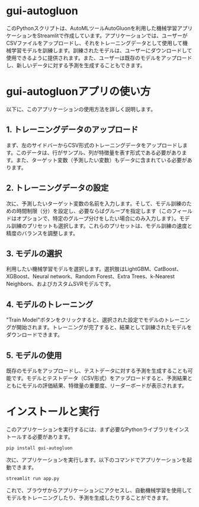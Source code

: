 # gui-autogluon


このPythonスクリプトは、AutoMLツールAutoGluonを利用した機械学習アプリケーションをStreamlitで作成しています。アプリケーションでは、ユーザーがCSVファイルをアップロードし、それをトレーニングデータとして使用して機械学習モデルを訓練します。訓練されたモデルは、ユーザーにダウンロードして使用できるように提供されます。また、ユーザーは既存のモデルをアップロードし、新しいデータに対する予測を生成することもできます。

# gui-autogluonアプリの使い方

以下に、このアプリケーションの使用方法を詳しく説明します。

## 1. トレーニングデータのアップロード

まず、左のサイドバーからCSV形式のトレーニングデータをアップロードします。このデータは、行がサンプル、列が特徴量を表す形式である必要があります。また、ターゲット変数（予測したい変数）もデータに含まれている必要があります。

## 2. トレーニングデータの設定

次に、予測したいターゲット変数の名前を入力します。そして、モデル訓練のための時間制限（分）を設定し、必要ならばグループを指定します（このフィールドはオプションで、特定のグループ分けをしたい場合にのみ入力します）。モデル訓練のプリセットも選択します。これらのプリセットは、モデル訓練の速度と精度のバランスを調整します。

## 3. モデルの選択

利用したい機械学習モデルを選択します。選択肢はLightGBM、CatBoost、XGBoost、Neural network、Random Forest、Extra Trees、k-Nearest Neighbors、およびカスタムSVRモデルです。

## 4. モデルのトレーニング

"Train Model"ボタンをクリックすると、選択された設定でモデルのトレーニングが開始されます。トレーニングが完了すると、結果として訓練されたモデルをダウンロードできます。

## 5. モデルの使用

既存のモデルをアップロードし、テストデータに対する予測を生成することも可能です。モデルとテストデータ（CSV形式）をアップロードすると、予測結果とともにモデルの評価結果、特徴量の重要度、リーダーボードが表示されます。

# インストールと実行

このアプリケーションを実行するには、まず必要なPythonライブラリをインストールする必要があります。

```
pip install gui-autogluon
```

次に、アプリケーションを実行します。以下のコマンドでアプリケーションを起動できます。

```
streamlit run app.py
```

これで、ブラウザからアプリケーションにアクセスし、自動機械学習を使用してモデルをトレーニングしたり、予測を生成したりすることができます。
